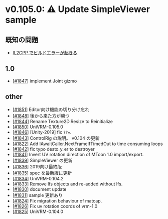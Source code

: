 # v0.105.0: ⚠️ Update SimpleViewer sample

## 既知の問題
* [IL2CPP でビルドエラーが起きる](https://github.com/matonnet/UniVRM/issues/1866)

## 1.0
* [[\#1847](https://github.com/matonnet/UniVRM/pull/1847)] implement Joint gizmo

## other
* [[\#1851](https://github.com/matonnet/UniVRM/pull/1851)] Editor向け機能の切り分け忘れ
* [[\#1848](https://github.com/matonnet/UniVRM/pull/1848)] 後から来た方が勝つ
* [[\#1844](https://github.com/matonnet/UniVRM/pull/1844)] Rename Texture2D.Resize to Reinitialize
* [[\#1850](https://github.com/matonnet/UniVRM/pull/1850)] UniVRM-0.105.0
* [[\#1846](https://github.com/matonnet/UniVRM/pull/1846)] [Unity-2019] fix `??=`.
* [[\#1843](https://github.com/matonnet/UniVRM/pull/1843)] ControlRig の説明。 v0.104 の更新
* [[\#1822](https://github.com/matonnet/UniVRM/pull/1822)] Add IAwaitCaller.NextFrameIfTimedOut to time consuming loops
* [[\#1842](https://github.com/matonnet/UniVRM/pull/1842)] fix typo desto_y_er to destroyer
* [[\#1841](https://github.com/matonnet/UniVRM/pull/1841)] Invert UV rotation direction of MToon 1.0 import/export.
* [[\#1839](https://github.com/matonnet/UniVRM/pull/1839)] SimpleViewer の更新
* [[\#1836](https://github.com/matonnet/UniVRM/pull/1836)] 2019向け最終版
* [[\#1835](https://github.com/matonnet/UniVRM/pull/1835)] spec を最新版に更新
* [[\#1834](https://github.com/matonnet/UniVRM/pull/1834)] UniVRM-0.104.2
* [[\#1833](https://github.com/matonnet/UniVRM/pull/1833)] Remove lfs objects and re-added without lfs.
* [[\#1830](https://github.com/matonnet/UniVRM/pull/1830)] document update
* [[\#1831](https://github.com/matonnet/UniVRM/pull/1831)] sample 更新あり
* [[\#1824](https://github.com/matonnet/UniVRM/pull/1824)] Fix migration behaviour of matcap.
* [[\#1826](https://github.com/matonnet/UniVRM/pull/1826)] Fix uv rotation coords of vrm-1.0
* [[\#1825](https://github.com/matonnet/UniVRM/pull/1825)] UniVRM-0.104.0
